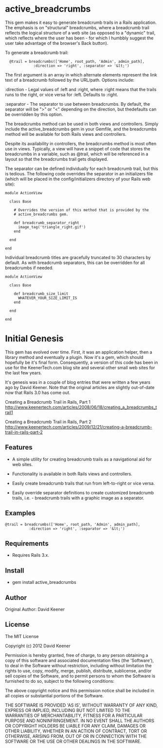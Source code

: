 active_breadcrumbs
==================

This gem makes it easy to generate breadcrumb trails in a Rails application.
The emphasis is on "structural" breadcrumbs, where a breadcrumb trail reflects
the logical structure of a web site (as opposed to a "dynamic" trail, which
reflects where the user has been - for which I humbbly suggest the user take
advantage of the browser's Back button).

To generate a breadcrumb trail:

      @trail = breadcrumbs(['Home', root_path, 'Admin', admin_path],
                 :direction => 'right', :separator => '&lt;')
	      
The first argument is an array in which alternate elements represent the
link text of a breadcrumb followed by the URL/path. Options include:

   :direction - Legal values of :left and :right, where :right means that the
                trails runs to the right, or vice versa for :left. Defaults
		to :right.

   :separator - The separator to use between breadcrumbs. By default, the
                separator will be "&gt;" or "&lt;" depending on the direction,
		but thedefaults can be overridden by this option.

The breadcrumbs method can be used in both views and controllers. Simply
include the active_breadcrumbs gem in your Gemfile, and the breadcrumbs
method will be available for both Rails views and controllers.

Despite its availability in controllers, the breadcrumbs method is most often
use in views. Typically, a view will have a snippet of code that stores the
breadcrumbs in a variable, such as @trail, which will be referenced in a
layout so that the breadcrumbs trail gets displayed.

The separator can be defined individually for each breadcrumb trail, but this
is tedious. The following code overrides the separator in an initializers
file (which will be placed in the config/initializers directory of your Rails
web site):

    module ActionView

      class Base

        # Overrides the version of this method that is provided by the
        # active_breadcrumbs gem.
 
        def breadcrumb_separator_right
          image_tag('triangle_right.gif')
        end

      end

    end

Individual breadcrumb titles are gracefully truncated to 30 characters by
default. As with breadcrumb separators, this can be overridden for all
breadcrumbs if needed.

    module ActionView

      class Base

        def breadcrumb_size_limit
          WHATEVER_YOUR_SIZE_LIMIT_IS
        end

      end

    end

Initial Genesis
===============

This gem has evolved over time. First, it was an application helper, then a
library method and eventually a plugin. Now it's a gem, which should hopefully
be it's final form. Consequently, a version of this code has been in use for
the KeenerTech.com blog site and several other small web sites for the last
few years.

It's genesis was in a couple of blog entries that were written a few years ago
by David Keener. Note that the original articles are slightly out-of-date now
that Rails 3.0 has come out.

   Creating a Breadcrumb Trail in Rails, Part 1
   http://www.keenertech.com/articles/2008/06/18/creating_a_breadcrumbs_trail1

   Creating a Breadcrumb Trail in Rails, Part 2
   http://www.keenertech.com/articles/2009/12/21/creating-a-breadcrumb-trail-in-rails-part-2

Features
--------

* A simple utility for creating breadcrumb trails as a navigational aid for
  web sites.

* Functionality is available in both Rails views and controllers.

* Easily create breadcrumb trails that run from left-to-right or vice versa.

* Easily override separator definitions to create customized breadcrumb 
  trails, i.e. - breadcrumb trails with a graphic image as a separator.

Examples
--------

    @trail = breadcrumbs(['Home', root_path, 'Admin', admin_path],
               :direction => 'right', :separator => '&lt;')

Requirements
------------

* Requires Rails 3.x.

Install
-------

* gem install active_breadcrumbs

Author
------

Original Author: David Keener

License
-------

The MIT License

Copyright (c) 2012 David Keener

Permission is hereby granted, free of charge, to any person obtaining
a copy of this software and associated documentation files (the
'Software'), to deal in the Software without restriction, including
without limitation the rights to use, copy, modify, merge, publish,
distribute, sublicense, and/or sell copies of the Software, and to
permit persons to whom the Software is furnished to do so, subject to
the following conditions:

The above copyright notice and this permission notice shall be
included in all copies or substantial portions of the Software.

THE SOFTWARE IS PROVIDED 'AS IS', WITHOUT WARRANTY OF ANY KIND,
EXPRESS OR IMPLIED, INCLUDING BUT NOT LIMITED TO THE WARRANTIES OF
MERCHANTABILITY, FITNESS FOR A PARTICULAR PURPOSE AND NONINFRINGEMENT.
IN NO EVENT SHALL THE AUTHORS OR COPYRIGHT HOLDERS BE LIABLE FOR ANY
CLAIM, DAMAGES OR OTHER LIABILITY, WHETHER IN AN ACTION OF CONTRACT,
TORT OR OTHERWISE, ARISING FROM, OUT OF OR IN CONNECTION WITH THE
SOFTWARE OR THE USE OR OTHER DEALINGS IN THE SOFTWARE.
